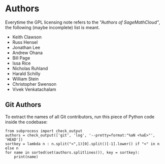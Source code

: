 # Authors

Everytime the GPL licensing note refers to the _"Authors of SageMathCloud"_, the following  (maybe incomplete) list is meant.

* Keith Clawson
* Russ Hensel
* Jonathan Lee
* Andrew Ohana
* Bill Page
* Issa Rice
* Nicholas Ruhland
* Harald Schilly
* William Stein
* Christopher Swenson
* Vivek Venkatachalam


## Git Authors

To extract the names of all Git contributors,
run this piece of Python code inside the codebase:

    from subprocess import check_output
    authors = check_output(['git', 'log', '--pretty=format:"%aN <%aE>"', 'HEAD'])
    sortkey = lambda n : n.split("<",1)[0].split()[-1].lower() if "<" in n else n
    for name in sorted(set(authors.splitlines()), key = sortkey):
        print(name)